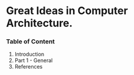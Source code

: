 # Great Ideas in Computer Architecture.

### Table of Content

1. Introduction
2. Part 1 - General
3. References
